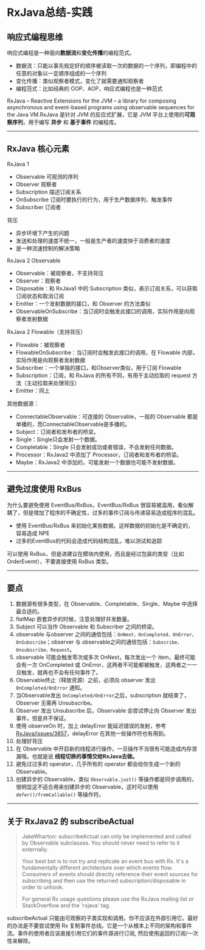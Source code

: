 # RxJava总结-实践

## 响应式编程思维

响应式编程是一种面向**数据流**和**变化传播**的编程范式。

- 数据流：只能以事先规定好的顺序被读取一次的数据的一个序列，即编程中的任意的对象以一定顺序组成的一个序列
- 变化传播：类似观察者模式，变化了就需要通知观察者
- 编程范式：比如经典的 OOP、AOP，响应式编程也是一种范式

RxJava – Reactive Extensions for the JVM – a library for composing asynchronous and event-based programs using observable sequences for the Java VM.RxJava 是针对 JVM 的反应式扩展，它是 JVM 平台上使用的**可观察序列**，用于编写 **异步** 和 **基于事件** 的编程库。

---
## RxJava 核心元素

RxJava 1

- Observable 可观测的序列
- Observer 观察者
- Subscription 描述订阅关系
- OnSubscribe 订阅时要执行的行为，用于生产数据序列、触发事件
- Subscriber 订阅者

背压

- 异步环境下产生的问题
- 发送和处理的速度不统一，一般是生产者的速度快于消费者的速度
- 是一种流速控制的解决策略

RxJava 2 Observable

- Observable：被观察者，不支持背压
- Observer：观察者
- Disposable：和 RxJava1 中的 Subscription 类似，表示订阅关系，可以获取订阅状态和取消订阅
- Emitter：一个发射数据的接口，和 Observer 的方法类似
- ObservableOnSubscribe：当订阅时会触发此接口的调用，实际作用是向观察者发射数据

RxJava 2 Flowable（支持背压）

- Flowable：被观察者
- FlowableOnSubscribe：当订阅时会触发此接口的调用，在 Flowable 内部，实际作用是向观察者发射数据
- Subscriber：一个单独的接口，和Observer类似，用于订阅 Flowable
- Subscription：订阅，和 RxJava 的所有不同，有用于主动拉取的 request 方法（主动拉取来处理背压）
- Emitter：同上

其他数据源：

- ConnectableObservable：可连接的 Observable，一般的 Observable 都是单播的，而ConnectableObservable是多播的。
- Subject：订阅者和发布者的桥梁。
- Single：Single只会发射一个数据。
- Completable：Single 只会发射成功或者错误，不会发射任何数据。
- Processor：RxJava2 中添加了 Processor，订阅者和发布者的桥梁。
- Maybe：RxJava2 中添加的，可能发射一个数据也可能不发射数据。

---
## 避免过度使用 RxBus

为什么要避免使用 EventBus/RxBus，EventBus/RxBus 很容易被滥用，看似解耦了，但是增加了程序的不确定性，过多的事件订阅与传递容易造成程序的混乱。

- 使用 EventBus/RxBus 来初始化某些数据。这样数据的初始化是不确定的，容易造成 NPE
- 过多的EventBus的代码会造成代码结构混乱，难以测试和追踪

可以使用 RxBus，但是进建议在模块内使用，而且是经过包装的类型（比如 OrderEvemt），不要直接使用 RxBus 类型。

---
##  要点

1. 数据源有很多类型，在 Observable、Completable、Single、Maybe 中选择最合适的。
2. flatMap 嵌套异步的时候，注意处理好并发数量。
3. Subject 可以当作 Observable 和 Subscriber 之间的桥梁。
4. observable 与observer 之间的通信包括：`OnNext，OnCompleted，OnError，OnSubscribe`；observer 与 observable之间的通信包括：`Subscribe，Unsubscribe，Request`。
5. observable 可能会触发零次或多次 OnNext，每次发出一个 item，最终可能会有一次 OnCompleted 或 OnError，这两者不可能都被触发，这两者之一一旦触发，就再也不会有任何事件了。
6. Observable终止（释放资源）之前，必须向 observer 发出 `OnCompleted/OnError` 通知。
7. 当Observable发出 `OnCompleted/OnError`之后，subscription 就结束了，Observer 无需再 Unsubscribe。
8. Observer 发出 Unsubscribe 后，Observable 会尝试停止向 Observer 发出事件，但是并不保证。
9. 使用 observeOn 时，加上 delayError 能延迟错误的发射，参考[RxJava/issues/3857](https://github.com/ReactiveX/RxJava/issues/3857)，delayError 在其他一些操作符也有用到。
10. 处理好背压
11. 在 Observable 中开启新的线程进行操作，一旦操作不当很有可能造成内存泄漏哦。也就是说 **线程切换的事情交给RxJava去做。**
12. 避免过过多的 operator，几乎所有的 operator 都会给你生成一个新的 Observable。
13. 创建异步的 Observable，类似 `Observable.just()` 等操作都是同步调用的，很明显这不适合用来创建异步的 Observable，这时可以使用 `defer()/fromCallable()` 等操作符。

---
## 关于 RxJava2 的 subscribeActual

> JakeWharton:
> subscribeActual can only be implemented and called by Observable subclasses. You should never need to refer to it externally.
>
> Your best bet is to not try and replicate an event bus with Rx. It's a fundamentally different architecture over which events flow. Consumers of events should directly reference their event sources for subscribing and then use the returned subscription/disposable in order to unhook.
>
> For general Rx usage questions please use the RxJava mailing list or StackOverflow and the 'rxjava' tag.

subscribeActual 只能由可观察的子类实现和调用。你不应该在外部引用它。最好的办法是不要尝试使用 Rx 复制事件总线。它是一个从根本上不同的架构和事件流。事件的使用者应该直接引用它们的事件源进行订阅, 然后使用返回的订阅/一次性来解除。